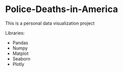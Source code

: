 # Police-Deaths-in-America
This is a personal data visualization project

Libraries:
- Pandas
- Numpy
- Matplot
- Seaborn
- Plotly
